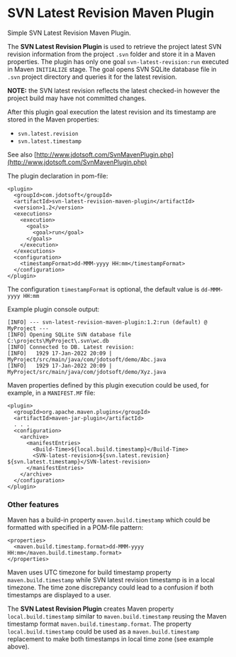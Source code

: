 # SVN Latest Revision Maven Plugin
Simple SVN Latest Revision Maven Plugin.

The **SVN Latest Revision Plugin** is used to retrieve the project latest SVN revision information from the project
`.svn` folder and store it in a Maven properties. The plugin has only one goal `svn-latest-revision:run`
executed in Maven `INITIALIZE` stage. The goal opens SVN SQLite database file in `.svn` project directory
and queries it for the latest revision.

**NOTE:** the SVN latest revision reflects the latest checked-in however the project build may have not committed changes.

After this plugin goal execution the latest revision and its timestamp are stored in the Maven properties:
- `svn.latest.revision`
- `svn.latest.timestamp`

See also [http://www.jdotsoft.com/SvnMavenPlugin.php](http://www.jdotsoft.com/SvnMavenPlugin.php)

The plugin declaration in pom-file:

    <plugin>
      <groupId>com.jdotsoft</groupId>
      <artifactId>svn-latest-revision-maven-plugin</artifactId>
      <version>1.2</version>
      <executions>
        <execution>
          <goals>
            <goal>run</goal>
          </goals>
        </execution>
      </executions>
      <configuration>
        <timestampFormat>dd-MMM-yyyy HH:mm</timestampFormat>
      </configuration>
    </plugin>

The configuration `timestampFormat` is optional, the default value is `dd-MMM-yyyy HH:mm`

Example plugin console output:

    [INFO] --- svn-latest-revision-maven-plugin:1.2:run (default) @ MyProject ---
    [INFO] Opening SQLite SVN database file C:\projects\MyProject\.svn\wc.db
    [INFO] Connected to DB. Latest revision:
    [INFO]   1929 17-Jan-2022 20:09 | MyProject/src/main/java/com/jdotsoft/demo/Abc.java
    [INFO]   1929 17-Jan-2022 20:09 | MyProject/src/main/java/com/jdotsoft/demo/Xyz.java

Maven properties defined by this plugin execution could be used, for example, in a `MANIFEST.MF` file:

    <plugin>
      <groupId>org.apache.maven.plugins</groupId>
      <artifactId>maven-jar-plugin</artifactId>
      . . .
      <configuration>
        <archive>
          <manifestEntries>
            <Build-Time>${local.build.timestamp}</Build-Time>
            <SVN-latest-revision>${svn.latest.revision} ${svn.latest.timestamp}</SVN-latest-revision>
          </manifestEntries>
        </archive>
      </configuration>
    </plugin>

### Other features
Maven has a build-in property `maven.build.timestamp` which could be formatted with specified in a POM-file pattern:

    <properties>
      <maven.build.timestamp.format>dd-MMM-yyyy HH:mm</maven.build.timestamp.format>
    </properties>

Maven uses UTC timezone for build timestamp property `maven.build.timestamp`
while SVN latest revision timestamp is in a local timezone.
The time zone discrepancy could lead to a confusion if both timestamps are displayed to a user.

The **SVN Latest Revision Plugin** creates Maven property `local.build.timestamp` similar to `maven.build.timestamp`
reusing the Maven timestamp format `maven.build.timestamp.format`.
The property `local.build.timestamp` could be used as a `maven.build.timestamp`
replacement to make both timestamps in local time zone (see example above).
